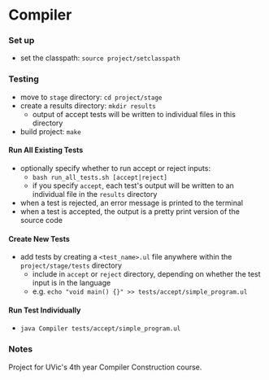 # Compiler
### Set up
- set the classpath: `source project/setclasspath`

### Testing
- move to `stage` directory: `cd project/stage`
- create a results directory: `mkdir results`
  - output of accept tests will be written to individual files in this directory
- build project: `make`

#### Run All Existing Tests
- optionally specify whether to run accept or reject inputs:
  - `bash run_all_tests.sh [accept|reject]`
  - if you specify `accept`, each test's output will be written to an individual file in the `results` directory
- when a test is rejected, an error message is printed to the terminal
- when a test is accepted, the output is a pretty print version of the source code

#### Create New Tests
- add tests by creating a `<test_name>.ul` file anywhere within the `project/stage/tests` directory
  - include in `accept` or `reject` directory, depending on whether the test input is in the language
  - e.g. `echo "void main() {}" >> tests/accept/simple_program.ul`

#### Run Test Individually
- `java Compiler tests/accept/simple_program.ul`

### Notes
Project for UVic's 4th year Compiler Construction course.
